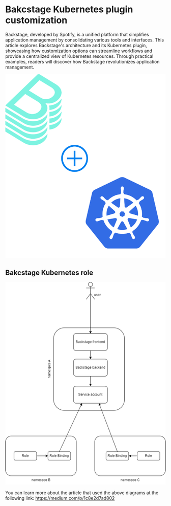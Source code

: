 # Bakcstage Kubernetes plugin customization
Backstage, developed by Spotify, is a unified platform that simplifies application management by consolidating various tools and interfaces. This article explores Backstage's architecture and its Kubernetes plugin, showcasing how customization options can streamline workflows and provide a centralized view of Kubernetes resources. Through practical examples, readers will discover how Backstage revolutionizes application management.

<p align="center">
  <img src="pictures/cover-image.png?raw=true" />
</p>

## Bakcstage Kubernetes role
<p align="center">
  <img src="pictures/roles.drawio.png?raw=true" />
</p>

You can learn more about the article that used the above diagrams at the following link: https://medium.com/p/1c8e2d7ad802
